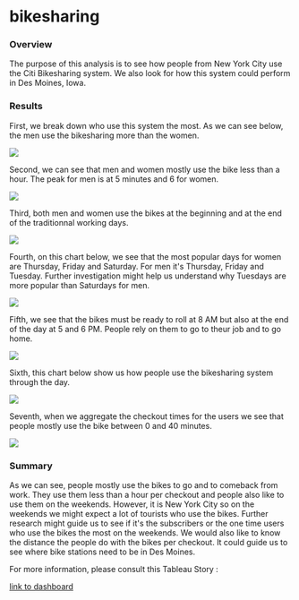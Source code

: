 # bikesharing

### Overview

The purpose of this analysis is to see how people from New York City use the Citi Bikesharing system. We also look for how this system could perform in Des Moines, Iowa. 

### Results

First, we break down who use this system the most. As we can see below, the men use the bikesharing more than the women.

![](gender_distribution.png)

Second, we can see that men and women mostly use the bike less than a hour. The peak for men is at 5 minutes and 6 for women. 

![](checkout_gender.png)

Third, both men and women use the bikes at the beginning and at the end of the traditionnal working days. 

![](trips_gender.png)

Fourth, on this chart below, we see that the most popular days for women are Thursday, Friday and Saturday. For men it's Thursday, Friday and Tuesday. Further investigation might help us understand why Tuesdays are more popular than Saturdays for men. 

![](trips_gender_weekdays.png)

Fifth, we see that the bikes must be ready to roll at 8 AM but also at the end of the day at 5 and 6 PM. People rely on them to go to theur job and to go home. 

![](peak_hours.png)

Sixth, this chart below show us how people use the bikesharing system through the day. 

![](trips_per_hours.png)

Seventh, when we aggregate the checkout times for the users we see that people mostly use the bike between 0 and 40 minutes. 

![](checkout_time_users.png)

### Summary

As we can see, people mostly use the bikes to go and to comeback from work. They use them less than a hour per checkout and people also like to use them on the weekends. However, it is New York City so on the weekends we might expect a lot of tourists who use the bikes. Further research might guide us to see if it's the subscribers or the one time users who use the bikes the most on the weekends. We would also like to know the distance the people do with the bikes per checkout. It could guide us to see where bike stations need to be in Des Moines. 

For more information, please consult this Tableau Story :

[link to dashboard](https://public.tableau.com/app/profile/leandre.leblanc/viz/Book1_16444390570760/NYCBikesharing)

### 
